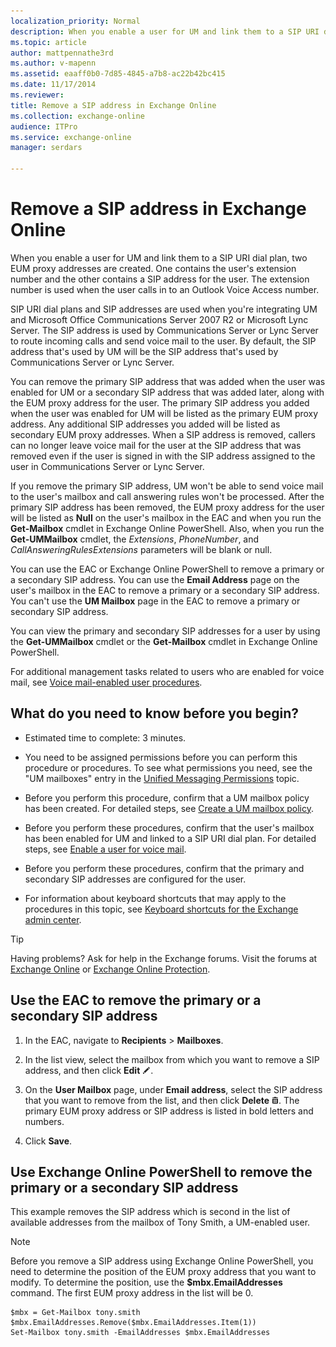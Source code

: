 ```yaml
---
localization_priority: Normal
description: When you enable a user for UM and link them to a SIP URI dial plan, two EUM proxy addresses are created. One contains the user's extension number and the other contains a SIP address for the user. The extension number is used when the user calls in to an Outlook Voice Access number.
ms.topic: article
author: mattpennathe3rd
ms.author: v-mapenn
ms.assetid: eaaff0b0-7d85-4845-a7b8-ac22b42bc415
ms.date: 11/17/2014
ms.reviewer: 
title: Remove a SIP address in Exchange Online
ms.collection: exchange-online
audience: ITPro
ms.service: exchange-online
manager: serdars

---
```


# Remove a SIP address in Exchange Online

When you enable a user for UM and link them to a SIP URI dial plan, two EUM proxy addresses are created. One contains the user's extension number and the other contains a SIP address for the user. The extension number is used when the user calls in to an Outlook Voice Access number.

SIP URI dial plans and SIP addresses are used when you're integrating UM and Microsoft Office Communications Server 2007 R2 or Microsoft Lync Server. The SIP address is used by Communications Server or Lync Server to route incoming calls and send voice mail to the user. By default, the SIP address that's used by UM will be the SIP address that's used by Communications Server or Lync Server.

You can remove the primary SIP address that was added when the user was enabled for UM or a secondary SIP address that was added later, along with the EUM proxy address for the user. The primary SIP address you added when the user was enabled for UM will be listed as the primary EUM proxy address. Any additional SIP addresses you added will be listed as secondary EUM proxy addresses. When a SIP address is removed, callers can no longer leave voice mail for the user at the SIP address that was removed even if the user is signed in with the SIP address assigned to the user in Communications Server or Lync Server.

If you remove the primary SIP address, UM won't be able to send voice mail to the user's mailbox and call answering rules won't be processed. After the primary SIP address has been removed, the EUM proxy address for the user will be listed as **Null** on the user's mailbox in the EAC and when you run the **Get-Mailbox** cmdlet in Exchange Online PowerShell. Also, when you run the **Get-UMMailbox** cmdlet, the _Extensions_, _PhoneNumber_, and _CallAnsweringRulesExtensions_ parameters will be blank or null.

You can use the EAC or Exchange Online PowerShell to remove a primary or a secondary SIP address. You can use the **Email Address** page on the user's mailbox in the EAC to remove a primary or a secondary SIP address. You can't use the **UM Mailbox** page in the EAC to remove a primary or secondary SIP address.

You can view the primary and secondary SIP addresses for a user by using the **Get-UMMailbox** cmdlet or the **Get-Mailbox** cmdlet in Exchange Online PowerShell.

For additional management tasks related to users who are enabled for voice mail, see [Voice mail-enabled user procedures](voice-mail-enabled-user-procedures.md).

## What do you need to know before you begin?

- Estimated time to complete: 3 minutes.

- You need to be assigned permissions before you can perform this procedure or procedures. To see what permissions you need, see the "UM mailboxes" entry in the [Unified Messaging Permissions](https://technet.microsoft.com/library/d326c3bc-8f33-434a-bf02-a83cc26a5498.aspx) topic.

- Before you perform this procedure, confirm that a UM mailbox policy has been created. For detailed steps, see [Create a UM mailbox policy](create-um-mailbox-policy.md).

- Before you perform these procedures, confirm that the user's mailbox has been enabled for UM and linked to a SIP URI dial plan. For detailed steps, see [Enable a user for voice mail](enable-a-user-for-voice-mail.md).

- Before you perform these procedures, confirm that the primary and secondary SIP addresses are configured for the user.

- For information about keyboard shortcuts that may apply to the procedures in this topic, see [Keyboard shortcuts for the Exchange admin center](../../accessibility/keyboard-shortcuts-in-admin-center.md).

> [!TIP]
> Having problems? Ask for help in the Exchange forums. Visit the forums at [Exchange Online](https://go.microsoft.com/fwlink/p/?linkId=267542) or [Exchange Online Protection](https://go.microsoft.com/fwlink/p/?linkId=285351).

## Use the EAC to remove the primary or a secondary SIP address

1. In the EAC, navigate to **Recipients** \> **Mailboxes**.

2. In the list view, select the mailbox from which you want to remove a SIP address, and then click **Edit** ![Edit icon](../../media/ITPro_EAC_EditIcon.gif).

3. On the **User Mailbox** page, under **Email address**, select the SIP address that you want to remove from the list, and then click **Delete** ![Delete icon](../../media/ITPro_EAC_DeleteIcon.gif). The primary EUM proxy address or SIP address is listed in bold letters and numbers.

4. Click **Save**.

## Use Exchange Online PowerShell to remove the primary or a secondary SIP address

This example removes the SIP address which is second in the list of available addresses from the mailbox of Tony Smith, a UM-enabled user.

> [!NOTE]
> Before you remove a SIP address using Exchange Online PowerShell, you need to determine the position of the EUM proxy address that you want to modify. To determine the position, use the **$mbx.EmailAddresses** command. The first EUM proxy address in the list will be 0.

```
$mbx = Get-Mailbox tony.smith
$mbx.EmailAddresses.Remove($mbx.EmailAddresses.Item(1))
Set-Mailbox tony.smith -EmailAddresses $mbx.EmailAddresses
```
